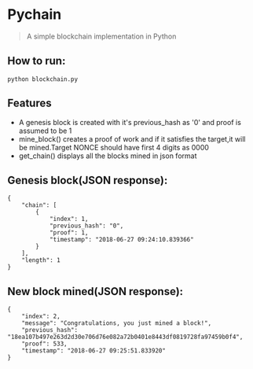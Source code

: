 

# Pychain
> A simple blockchain implementation in Python



## How to run:

```shell
python blockchain.py
```

## Features

* A genesis block is created with it's previous_hash as '0' and proof is assumed to be 1
* mine_block() creates a proof of work and if it satisfies the target,it will be mined.Target NONCE should have first 4 digits as 0000
* get_chain() displays all the blocks mined in json format

## Genesis block(JSON response):
```shell
{
    "chain": [
        {
            "index": 1,
            "previous_hash": "0",
            "proof": 1,
            "timestamp": "2018-06-27 09:24:10.839366"
        }
    ],
    "length": 1
}
```
## New block mined(JSON response):
```shell
{
    "index": 2,
    "message": "Congratulations, you just mined a block!",
    "previous_hash": "18ea107b497e263d2d30e706d76e082a72b0401e8443df0819728fa97459b0f4",
    "proof": 533,
    "timestamp": "2018-06-27 09:25:51.833920"
}
```
